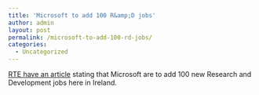 ```yaml
---
title: 'Microsoft to add 100 R&amp;D jobs'
author: admin
layout: post
permalink: /microsoft-to-add-100-rd-jobs/
categories:
  - Uncategorized
---
```

[RTE have an article][1] stating that Microsoft are to add 100 new Research and Development jobs here in Ireland.

 [1]: http://www.rte.ie/business/2005/0310/microsoft.html